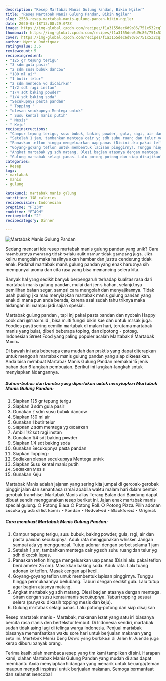 ```yaml
---
description: "Resep Martabak Manis Gulung Pandan, Bikin Ngiler"
title: "Resep Martabak Manis Gulung Pandan, Bikin Ngiler"
slug: 2558-resep-martabak-manis-gulung-pandan-bikin-ngiler
date: 2020-05-18T13:08:29.072Z
image: https://img-global.cpcdn.com/recipes/f1a3155dec6d9c86/751x532cq70/martabak-manis-gulung-pandan-foto-resep-utama.jpg
thumbnail: https://img-global.cpcdn.com/recipes/f1a3155dec6d9c86/751x532cq70/martabak-manis-gulung-pandan-foto-resep-utama.jpg
cover: https://img-global.cpcdn.com/recipes/f1a3155dec6d9c86/751x532cq70/martabak-manis-gulung-pandan-foto-resep-utama.jpg
author: Myrtie Rodriquez
ratingvalue: 3.6
reviewcount: 5
recipeingredient:
- "125 gr tepung terigu"
- "3 sdm gula pasir"
- "2 sdm susu bubuk dancow"
- "180 ml air"
- "1 butir telur"
- "2 sdm mentega yg dicairkan"
- "1/2 sdt ragi instan"
- "1/4 sdt baking powder"
- "1/4 sdt baking soda"
- "Secukupnya pasta pandan"
- " Topping "
- "olesan secukupnya Mentega untuk"
- " Susu kental manis putih"
- " Mesis"
- " Keju"
recipeinstructions:
- "Campur tepung terigu, susu bubuk, baking powder, gula, ragi, air dan pasta pandan secukupnya. Aduk rata menggunakan whisker. Jangan sampai ada yg menggumpal. Tutup adonan dengan serbet selama 1 jam"
- "Setelah 1 jam, tambahkan mentega cair yg sdh suhu ruang dan telur yg sdh dikocok lepas."
- "Panaskan teflon hingga mengeluarkan uap panas (Disini aku pakai teflon berdiameter 25 cm). Masukkan baking soda. Aduk rata. Lalu tuang adonan ke teflon. Masak dengan api kecil."
- "Goyang-goyang teflon untuk membentuk lapisan pinggirnya. Tunggu hingga permukaannya berlubang. Taburi dengan sedikit gula. Lalu tutup agar bagian atasnya matang."
- "Angkat martabak yg sdh matang. Olesi bagian atasnya dengan mentega. Siram dengan susu kental manis secukupnya. Taburi topping sesuai selera (punyaku dikasih topping mesis dan keju)."
- "Gulung martabak selagi panas. Lalu potong-potong dan siap disajikan"
categories:
- Resep
tags:
- martabak
- manis
- gulung

katakunci: martabak manis gulung 
nutrition: 158 calories
recipecuisine: Indonesian
preptime: "PT23M"
cooktime: "PT49M"
recipeyield: "2"
recipecategory: Dinner

---
```



![Martabak Manis Gulung Pandan](https://img-global.cpcdn.com/recipes/f1a3155dec6d9c86/751x532cq70/martabak-manis-gulung-pandan-foto-resep-utama.jpg)

Sedang mencari ide resep martabak manis gulung pandan yang unik? Cara membuatnya memang tidak terlalu sulit namun tidak gampang juga. Jika keliru mengolah maka hasilnya akan hambar dan justru cenderung tidak enak. Padahal martabak manis gulung pandan yang enak harusnya sih mempunyai aroma dan cita rasa yang bisa memancing selera kita.

Banyak hal yang sedikit banyak berpengaruh terhadap kualitas rasa dari martabak manis gulung pandan, mulai dari jenis bahan, selanjutnya pemilihan bahan segar, sampai cara mengolah dan menyajikannya. Tidak usah pusing jika mau menyiapkan martabak manis gulung pandan yang enak di mana pun anda berada, karena asal sudah tahu triknya maka hidangan ini mampu jadi sajian spesial.

Martabak gulung pandan , tapi inj pakai pasta pandan dan nyobain Happy cook dari @maxim.id , bisa multi fungsi bikin kue dan untuk masak juga. Foodies pasti sering cemilin martabak di malam hari, terutama martabak manis yang bulat, diberi beberapa toping, dan dipotong - potong. Indonesian Street Food yang paling populer adalah Martabak &amp; Martabak Manis.


Di bawah ini ada beberapa cara mudah dan praktis yang dapat diterapkan untuk mengolah martabak manis gulung pandan yang siap dikreasikan. Anda bisa membuat Martabak Manis Gulung Pandan memakai 15 jenis bahan dan 6 langkah pembuatan. Berikut ini langkah-langkah untuk menyiapkan hidangannya.

<!--inarticleads1-->

##### Bahan-bahan dan bumbu yang diperlukan untuk menyiapkan Martabak Manis Gulung Pandan:

1. Siapkan 125 gr tepung terigu
1. Siapkan 3 sdm gula pasir
1. Gunakan 2 sdm susu bubuk dancow
1. Siapkan 180 ml air
1. Gunakan 1 butir telur
1. Siapkan 2 sdm mentega yg dicairkan
1. Ambil 1/2 sdt ragi instan
1. Gunakan 1/4 sdt baking powder
1. Siapkan 1/4 sdt baking soda
1. Gunakan Secukupnya pasta pandan
1. Siapkan  Topping :
1. Sediakan olesan secukupnya Mentega untuk
1. Siapkan  Susu kental manis putih
1. Sediakan  Mesis
1. Gunakan  Keju


Martabak Manis adalah jajanan yang sering kita jumpai di gerobak-gerobak pinggir jalan dan senantiasa ramai apabila waktu malam hari dalam bentuk gerobak franchise. Martabak Manis alias Terang Bulan dari Bandung dapat dibuat sendiri menggunakan resep berikut ini. Jajan enak martabak manis special gulung. ○ Potong Biasa ○ Potong Roll. ○ Potong Pizza. Pilih adonan sesuka yg ada di list kami : • Pandan • Redvelved • Blackforest • Original. 

<!--inarticleads2-->

##### Cara membuat Martabak Manis Gulung Pandan:

1. Campur tepung terigu, susu bubuk, baking powder, gula, ragi, air dan pasta pandan secukupnya. Aduk rata menggunakan whisker. Jangan sampai ada yg menggumpal. Tutup adonan dengan serbet selama 1 jam
1. Setelah 1 jam, tambahkan mentega cair yg sdh suhu ruang dan telur yg sdh dikocok lepas.
1. Panaskan teflon hingga mengeluarkan uap panas (Disini aku pakai teflon berdiameter 25 cm). Masukkan baking soda. Aduk rata. Lalu tuang adonan ke teflon. Masak dengan api kecil.
1. Goyang-goyang teflon untuk membentuk lapisan pinggirnya. Tunggu hingga permukaannya berlubang. Taburi dengan sedikit gula. Lalu tutup agar bagian atasnya matang.
1. Angkat martabak yg sdh matang. Olesi bagian atasnya dengan mentega. Siram dengan susu kental manis secukupnya. Taburi topping sesuai selera (punyaku dikasih topping mesis dan keju).
1. Gulung martabak selagi panas. Lalu potong-potong dan siap disajikan


Resep martabak manis - Martabak, makanan lezat yang satu ini biasanya bercita rasa manis den bertekstur lembut. Di Indonesia sendiri, martabak sudah tidak asing lagi di telinga warga Indonesia. Penjual martabak biasanya memanfaatkan waktu sore hari untuk berjualan makanan yang satu ini. Martabak Manis Bang Bewo yang berlokasi di Jalan Ir. Juanda juga kerap diburu banyak orang. 

Terima kasih telah membaca resep yang tim kami tampilkan di sini. Harapan kami, olahan Martabak Manis Gulung Pandan yang mudah di atas dapat membantu Anda menyiapkan hidangan yang menarik untuk keluarga/teman maupun menjadi inspirasi untuk berjualan makanan. Semoga bermanfaat dan selamat mencoba!
